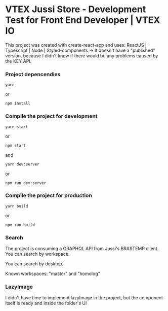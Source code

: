 # VTEX Jussi Store - Development Test for Front End Developer | VTEX IO

This project was created with create-react-app and uses:
ReactJS | Typescript | Node | Styled-components
-> It doesn't have a "published" version, because I didn't know if there would be any problems caused by the KEY API.

### Project depencendies

```shell
yarn
```
or
```shell
npm install
```

### Compile the project for development


```shell
yarn start
```
or 
```shell
npm start
```
and 

```shell
yarn dev:server
```

or 
```shell
npm run dev:server
```

### Compile the project for production

```shell
yarn build
```

or 
```shell
npm run build
```

### Search 

The project is consuming a GRAPHQL API from Jussi's BRASTEMP client.
You can search by workspace.

You can search by desktop.

Known workspaces:
"master"
and "homolog"


### LazyImage

I didn't have time to implement lazyImage in the project, but the component itself is ready and inside the folder's UI


